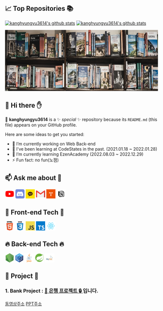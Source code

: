 ## :chart_with_upwards_trend: Top Repositories :books:
<a href="https://github-readme-stats.vercel.app/api?username=kanghyungyu3614&card_width=400px&include_all_commits=true&hide_border=true&show_icons=true&theme=radical"><img align="center" style="height:180px" src="https://github-readme-stats.vercel.app/api?username=kanghyungyu3614&card_width=400px&hide_border=true&show_icons=true&theme=radical" alt="kanghyungyu3614's github stats"/></a>
<a href="https://github.com/kanghyungyu3614"><img align="center" style="height:180px" src="https://github-readme-stats.vercel.app/api/top-langs?username=kanghyungyu3614&show_icons=true&layout=compact&theme=radical" alt="kanghyungyu3614's github stats" /></a>

<code><img src="https://github.com/kanghyungyu3614/kanghyungyu3614/blob/main/img%ED%8F%B4%EB%8D%94/%EC%B1%85%EC%9E%A52.png" width="100%" height="200px"></code>

## :full_moon_with_face: Hi there :raised_hand:   
👋 **kanghyungyu3614** is a ✨ _special_ ✨ repository because its `README.md` (this file) appears on your GitHub profile.



Here are some ideas to get you started:

- 🔭 I’m currently working on Web Back-end
- 🌱 I've been learning at CodeStates in the past. (2021.01.18 ~ 2022.01.28)
- 🌱 I’m currently learning EzenAcademy (2022.08.03 ~ 2022.12.29)
- ⚡ Fun fact: no fun(노잼)
## :mailbox: Ask me about :email:
<a href="https://www.youtube.com/watch?v=L4d08nVX2Vs"><img src="https://github.com/kanghyungyu3614/kanghyungyu3614/blob/main/img%ED%8F%B4%EB%8D%94/%EC%9C%A0%ED%8A%9C%EB%B8%8C2.png" width="30px" height="30px"></a>
<a href="https://discord.gg/47cdDTqs"><img src="https://github.com/kanghyungyu3614/kanghyungyu3614/blob/main/img%ED%8F%B4%EB%8D%94/discord.png" width="30px" height="30px"></a>
<a href="https://open.kakao.com/o/sSrokERe"><img src="https://github.com/kanghyungyu3614/kanghyungyu3614/blob/main/img%ED%8F%B4%EB%8D%94/kakao.png" width="30px" height="30px"></a> 
<a href="https://mail.google.com/mail/u/0/?ogbl#inbox?compose=GTvVlcSMVxZPFbxknSCXvjhDcvPwTzfgsvKXCspPNRxJJpMfMLvSMQJSkSNgqkqlvwKGmtsplbWJF"><img src="https://github.com/kanghyungyu3614/kanghyungyu3614/blob/main/img%ED%8F%B4%EB%8D%94/gmail.png" width="30px" height="30px"></a> 
<a href="https://kanghyungu.tistory.com/"><img src="https://github.com/kanghyungyu3614/kanghyungyu3614/blob/main/img%ED%8F%B4%EB%8D%94/tistory.png" width="30px" height="30px"></a> 
<a href="https://www.notion.so/f4582f7db1bf4b26a3b0aced4c30005d"><img src="https://github.com/kanghyungyu3614/kanghyungyu3614/blob/main/img%ED%8F%B4%EB%8D%94/notion.png" width="30px" height="30px"></a> 


## :whale: Front-end Tech :whale:
<code><img height="30" alt="HTML" src="https://raw.githubusercontent.com/github/explore/5c058a388828bb5fde0bcafd4bc867b5bb3f26f3/topics/html/html.png"></code>
<code><img height="30" alt="CSS" src="https://raw.githubusercontent.com/github/explore/80688e429a7d4ef2fca1e82350fe8e3517d3494d/topics/css/css.png"></code>
<code><img height="30" alt="javascript" src="https://raw.githubusercontent.com/github/explore/80688e429a7d4ef2fca1e82350fe8e3517d3494d/topics/javascript/javascript.png"></code>
<code><img height="30" alt="typescript" src="https://raw.githubusercontent.com/github/explore/80688e429a7d4ef2fca1e82350fe8e3517d3494d/topics/typescript/typescript.png"></code>
<code><img height="30" alt="react" src="https://raw.githubusercontent.com/github/explore/80688e429a7d4ef2fca1e82350fe8e3517d3494d/topics/react/react.png"></code>


## :fire: Back-end Tech :fire:
<code><img height="30" alt="nodejs" src="https://raw.githubusercontent.com/github/explore/80688e429a7d4ef2fca1e82350fe8e3517d3494d/topics/nodejs/nodejs.png"></code>
<code><img height="30" alt="sequelize" src="https://github.com/sequelize/sequelize/blob/main/logo.svg"></code>
<code><img height="30" alt="java" src="https://raw.githubusercontent.com/github/explore/80688e429a7d4ef2fca1e82350fe8e3517d3494d/topics/java/java.png"></code>
<code><img height="30" alt="spring" src="https://raw.githubusercontent.com/github/explore/8ab0be27a8c97992e4930e630e2d68ba8d819183/topics/spring/spring.png"></code>
<code><img height="30" alt="Mysql" src="https://raw.githubusercontent.com/github/explore/80688e429a7d4ef2fca1e82350fe8e3517d3494d/topics/mysql/mysql.png"></code>


## :key: Project  :bank:
### 1. Bank Project : <a href="https://github.com/kanghyungyu3614/Bank">:money_with_wings: 은행 프로젝트 :lock: </a> 입니다. 
<a href="https://github.com/kanghyungyu3614/Bank">동영상주소</a>  <a href="https://github.com/kanghyungyu3614/Bank">PPT주소</a>


